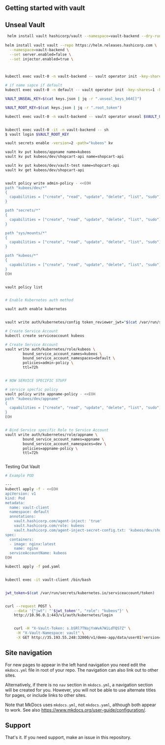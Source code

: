 
## Getting started with vault


## Unseal Vault


```bash
 helm install vault hashicorp/vault --namespace=vault-backend --dry-run=client
 
helm install vault vault --repo https://helm.releases.hashicorp.com \
  --namespace=vault-backend \
  --set server.enabled=false \
  --set injector.enabled=true \



kubectl exec vault-0 -n vault-backend -- vault operator init -key-shares=1 -key-threshold=1 -format=json > keys.json

# if name sapce if default
kubectl exec vault-0 -n default -- vault operator init -key-shares=1 -key-threshold=1 -format=json > keys.json

VAULT_UNSEAL_KEY=$(cat keys.json | jq -r ".unseal_keys_b64[]")

VAULT_ROOT_KEY=$(cat keys.json | jq -r ".root_token")

kubectl exec vault-0 -n vault-backend -- vault operator unseal $VAULT_UNSEAL_KEY


kubectl exec vault-0 -it -n vault-backend -- sh 
$ vault login $VAULT_ROOT_KEY

vault secrets enable -version=2 -path="kubeos" kv

vault kv put kubeos/appname name=kubeos
vault kv put kubeos/dev/shopcart-api name=shopcart-api

vault kv put kubeos/dev/vault-test name=shopcart-api
vault kv get kubeos/dev/shopcart-api


vault policy write admin-policy - <<EOH
path "kubeos/dev/*"
{
  capabilities = ["create", "read", "update", "delete", "list", "sudo"]
}

path "secrets/*"
{
  capabilities = ["create", "read", "update", "delete", "list", "sudo"]
}

path "sys/mounts/*"
{
  capabilities = ["create", "read", "update", "delete", "list", "sudo"]
}

path "kubeos/*"
{
  capabilities = ["create", "read", "update", "delete", "list", "sudo"]
}
EOH


vault policy list


# Enable Kubernetes auth method

vault auth enable kubernetes


vault write auth/kubernetes/config token_reviewer_jwt="$(cat /var/run/secrets/kubernetes.io/serviceaccount/token)" kubernetes_host="https://$KUBERNETES_PORT_443_TCP_ADDR:443" kubernetes_ca_cert=@/var/run/secrets/kubernetes.io/serviceaccount/ca.crt

# Create Service Account 
kubectl create serviceaccount kubeos

# Create Service Account
vault write auth/kubernetes/role/kubeos \
        bound_service_account_names=kubeos \
        bound_service_account_namespaces=default \
        policies=admin-policy \
        ttl=72h


# NOW SERVICE SPECIFIC STUFF

# service specfic policy
vault policy write appname-policy - <<EOH
path "kubeos/dev/appname"
{
  capabilities = ["create", "read", "update", "delete", "list", "sudo"]
}
EOH


# Bind Service specific Role to Service Account
vault write auth/kubernetes/role/appname \
        bound_service_account_names=appname \
        bound_service_account_namespaces=dev \
        policies=appname-policy \
        ttl=72h



```

Testing Out Vault

```bash 
# Example POD

---
kubectl apply -f - <<EOH
apiVersion: v1
kind: Pod
metadata:
  name: vault-client
  namespace: default
  annotations:
    vault.hashicorp.com/agent-inject: 'true'
    vault.hashicorp.com/role: kubeos
    vault.hashicorp.com/agent-inject-secret-config.txt: 'kubeos/dev/shopcart-api'
spec:
  containers:
  - image: nginx:latest
    name: nginx
  serviceAccountName: kubeos
EOH

kubectl apply -f pod.yaml


kubectl exec -it vault-client /bin/bash


jwt_token=$(cat /var/run/secrets/kubernetes.io/serviceaccount/token)


curl --request POST \
    --data '{"jwt": "'$jwt_token'", "role": "kubeos"}' \
    http://10.96.0.1:443/v1/auth/kubernetes/login


    curl -H "X-Vault-Token: s.bSRl7TNajYxWvA7WiLdTQS7Z" \
     -H "X-Vault-Namespace: vault" \
     -X GET http://35.193.55.248:32000/v1/demo-app/data/user01?version=1
```


## Site navigation

For new pages to appear in the left hand navigation you need edit the `mkdocs.yml`
file in root of your repo. The navigation can also link out to other sites.

Alternatively, if there is no `nav` section in `mkdocs.yml`, a navigation section
will be created for you. However, you will not be able to use alternate titles for
pages, or include links to other sites.

Note that MkDocs uses `mkdocs.yml`, not `mkdocs.yaml`, although both appear to work.
See also <https://www.mkdocs.org/user-guide/configuration/>.

## Support

That's it. If you need support, make an issue in this repository.
